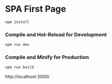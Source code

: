 # SPA First Page

```sh
npm install
```

### Compile and Hot-Reload for Development

```sh
npm run dev
```

### Compile and Minify for Production

```sh
npm run build
```
http://localhost:3000/